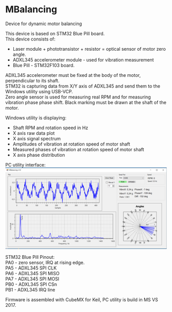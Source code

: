 # MBalancing
Device for dynamic motor balancing

This device is based on STM32 Blue Pill board.  
This device consists of:  
* Laser module + phototransistor + resistor = optical sensor of motor zero angle.  
* ADXL345 accelerometer module - used for vibration measurement  
* Blue Pill - STM32F103 board.  
  
ADXL345 accelerometer must be fixed at the body of the motor, perpendicular to its shaft.  
STM32 is capturing data from X/Y axis of ADXL345 and send them to the Windows utility using USB-VCP.  
Zero angle sensor is used for measuring real RPM and for measuring vibration phase phase shift. Black marking must be drawn at the shaft of the motor.  

Windows utility is displaying:  
* Shaft RPM and rotation speed in Hz
* X axis raw data plot  
* X axis signal spectrum
* Amplitudes of vibration at rotation speed of motor shaft
* Measured phases of vibration at rotation speed of motor shaft
* X axis phase distribution
  
PC utility interface:  
<img src="https://github.com/iliasam/MBalancing/blob/main/Images/MBalancing.png" width="600">  
  
STM32 Blue Pill Pinout:  
PA0 - zero sensor, IRQ at rising edge.  
PA5 - ADXL345 SPI CLK  
PA6 - ADXL345 SPI MISO  
PA7 - ADXL345 SPI MOSI  
PB0 - ADXL345 SPI CSn  
PB1 - ADXL345 IRQ line  
  
Firmware is assembled with CubeMX for Keil, PC utility is build in MS VS 2017.  
